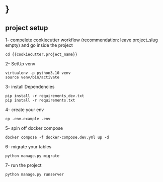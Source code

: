 # }

## project setup

1- compelete cookiecutter workflow (recommendation: leave project_slug empty) and go inside the project

```
cd {{cookiecutter.project_name}}
```

2- SetUp venv

```
virtualenv -p python3.10 venv
source venv/bin/activate
```

3- install Dependencies

```
pip install -r requirements_dev.txt
pip install -r requirements.txt
```

4- create your env

```
cp .env.example .env
```

5- spin off docker compose

```
docker compose -f docker-compose.dev.yml up -d
```



6- migrate your tables

```
python manage.py migrate
```


7- run the project

```
python manage.py runserver
```
